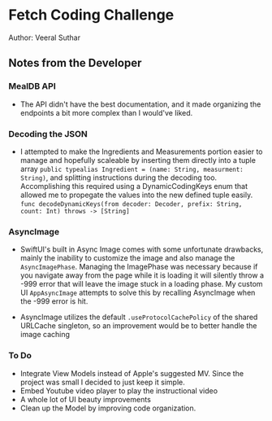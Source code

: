 # Fetch Coding Challenge

Author: Veeral Suthar


## Notes from the Developer


### MealDB API

- The API didn't have the best documentation, and it made organizing the endpoints a bit
  more complex than I would've liked.

### Decoding the JSON

- I attempted to make the Ingredients and Measurements portion easier to manage and hopefully scaleable by inserting them directly into a tuple array `public typealias Ingredient = (name: String, measurment: String)`, and splitting instructions during the decoding too.
Accomplishing this required using a DynamicCodingKeys enum that allowed me to propegate the values into the new
defined tuple easily. `func decodeDynamicKeys(from decoder: Decoder, prefix: String, count: Int) throws -> [String]`

### AsyncImage

- SwiftUI's built in Async Image comes with some unfortunate drawbacks, mainly the inability
to customize the image and also manage the `AsyncImagePhase`. Managing the ImagePhase was necessary
because if you navigate away from the page while it is loading it will silently throw a -999 error that 
will leave the image stuck in a loading phase. My custom UI `AppAsyncImage` attempts to solve this by recalling
AsyncImage when the -999 error is hit.

- AsyncImage utilizes the default `.useProtocolCachePolicy` of the shared URLCache singleton, so an improvement
would be to better handle the image caching


### To Do

- Integrate View Models instead of Apple's suggested MV. Since the project was small I decided to
just keep it simple.
- Embed Youtube video player to play the instructional video
- A whole lot of UI beauty improvements
- Clean up the Model by improving code organization.
